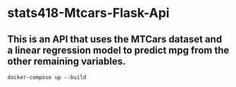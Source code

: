# stats418-Mtcars-Flask-Api

## This is an API that uses the MTCars dataset and a linear regression model to predict mpg from the other remaining variables.

`docker-compose up --build`
